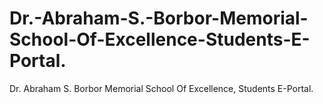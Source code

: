 # Dr.-Abraham-S.-Borbor-Memorial-School-Of-Excellence-Students-E-Portal.
Dr. Abraham S. Borbor Memorial School Of Excellence, Students  E-Portal.
